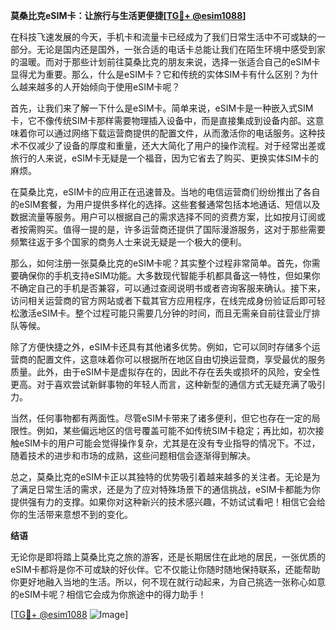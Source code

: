 **莫桑比克eSIM卡：让旅行与生活更便捷[[TG💪+ @esim1088](https://t.me/s/esim1088)]**

在科技飞速发展的今天，手机卡和流量卡已经成为了我们日常生活中不可或缺的一部分。无论是国内还是国外，一张合适的电话卡总能让我们在陌生环境中感受到家的温暖。而对于那些计划前往莫桑比克的朋友来说，选择一张适合自己的eSIM卡显得尤为重要。那么，什么是eSIM卡？它和传统的实体SIM卡有什么区别？为什么越来越多的人开始倾向于使用eSIM卡呢？

首先，让我们来了解一下什么是eSIM卡。简单来说，eSIM卡是一种嵌入式SIM卡，它不像传统SIM卡那样需要物理插入设备中，而是直接集成到设备内部。这意味着你可以通过网络下载运营商提供的配置文件，从而激活你的电话服务。这种技术不仅减少了设备的厚度和重量，还大大简化了用户的操作流程。对于经常出差或旅行的人来说，eSIM卡无疑是一个福音，因为它省去了购买、更换实体SIM卡的麻烦。

在莫桑比克，eSIM卡的应用正在迅速普及。当地的电信运营商们纷纷推出了各自的eSIM套餐，为用户提供多样化的选择。这些套餐通常包括本地通话、短信以及数据流量等服务。用户可以根据自己的需求选择不同的资费方案，比如按月订阅或者按需购买。值得一提的是，许多运营商还提供了国际漫游服务，这对于那些需要频繁往返于多个国家的商务人士来说无疑是一个极大的便利。

那么，如何注册一张莫桑比克的eSIM卡呢？其实整个过程非常简单。首先，你需要确保你的手机支持eSIM功能。大多数现代智能手机都具备这一特性，但如果你不确定自己的手机是否兼容，可以通过查阅说明书或者咨询客服来确认。接下来，访问相关运营商的官方网站或者下载其官方应用程序，在线完成身份验证后即可轻松激活eSIM卡。整个过程可能只需要几分钟的时间，而且无需亲自前往营业厅排队等候。

除了方便快捷之外，eSIM卡还具有其他诸多优势。例如，它可以同时存储多个运营商的配置文件，这意味着你可以根据所在地区自由切换运营商，享受最优的服务质量。此外，由于eSIM卡是虚拟存在的，因此不存在丢失或损坏的风险，安全性更高。对于喜欢尝试新鲜事物的年轻人而言，这种新型的通信方式无疑充满了吸引力。

当然，任何事物都有两面性。尽管eSIM卡带来了诸多便利，但它也存在一定的局限性。例如，某些偏远地区的信号覆盖可能不如传统SIM卡稳定；再比如，初次接触eSIM卡的用户可能会觉得操作复杂，尤其是在没有专业指导的情况下。不过，随着技术的进步和市场的成熟，这些问题相信会逐渐得到解决。

总之，莫桑比克的eSIM卡正以其独特的优势吸引着越来越多的关注者。无论是为了满足日常生活的需求，还是为了应对特殊场景下的通信挑战，eSIM卡都能为你提供强有力的支撑。如果你对这种新兴的技术感兴趣，不妨试试看吧！相信它会给你的生活带来意想不到的变化。

**结语**

无论你是即将踏上莫桑比克之旅的游客，还是长期居住在此地的居民，一张优质的eSIM卡都将是你不可或缺的好伙伴。它不仅能让你随时随地保持联系，还能帮助你更好地融入当地的生活。所以，何不现在就行动起来，为自己挑选一张称心如意的eSIM卡呢？相信它会成为你旅途中的得力助手！

[[TG💪+ @esim1088](https://t.me/s/esim1088) ![Image](https://i.postimg.cc/4NQfJmqS/Snipaste-2025-05-13-00-14-12.png)]